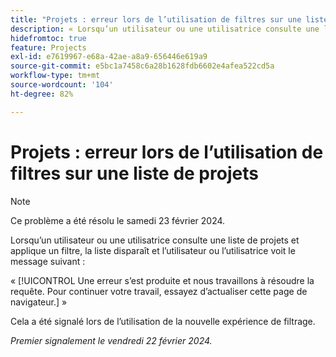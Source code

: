 ```yaml
---
title: "Projets : erreur lors de l’utilisation de filtres sur une liste de projets"
description: « Lorsqu’un utilisateur ou une utilisatrice consulte une liste de projets et applique un filtre, la liste disparaît et l’utilisateur ou l’utilisatrice voit un message d’erreur. »
hidefromtoc: true
feature: Projects
exl-id: e7619967-e68a-42ae-a8a9-656446e619a9
source-git-commit: e5bc1a7458c6a28b1628fdb6602e4afea522cd5a
workflow-type: tm+mt
source-wordcount: '104'
ht-degree: 82%

---
```



# Projets : erreur lors de l’utilisation de filtres sur une liste de projets


>[!NOTE]
>
>Ce problème a été résolu le samedi 23 février 2024.

Lorsqu’un utilisateur ou une utilisatrice consulte une liste de projets et applique un filtre, la liste disparaît et l’utilisateur ou l’utilisatrice voit le message suivant :

« [!UICONTROL Une erreur s’est produite et nous travaillons à résoudre la requête. Pour continuer votre travail, essayez d’actualiser cette page de navigateur.] »

Cela a été signalé lors de l’utilisation de la nouvelle expérience de filtrage.

_Premier signalement le vendredi 22 février 2024._

